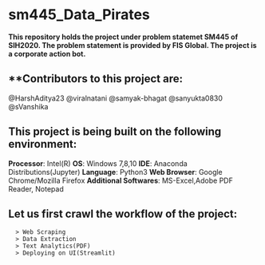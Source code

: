 # sm445_Data_Pirates
**This repository holds the project under problem statemet SM445 of SIH2020. The problem statement is provided by FIS Global. The project is a corporate action bot.**



## **Contributors to this project are:
@HarshAditya23
@viralnatani
@samyak-bhagat
@sanyukta0830
@sVanshika




## **This project is being built on the following environment:**
**Processor**: Intel(R)
**OS**: Windows 7,8,10
**IDE**: Anaconda Distributions(Jupyter)
**Language**: Python3
**Web Browser**: Google Chrome/Mozilla Firefox
**Additional Softwares**: MS-Excel,Adobe PDF Reader, Notepad





## **Let us first crawl the workflow of the project:**
      > Web Scraping
      > Data Extraction
      > Text Analytics(PDF)
      > Deploying on UI(Streamlit)
